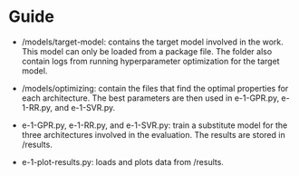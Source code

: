# Guide

- /models/target-model: contains the target model involved in the work. This model can only be loaded from a package file. The folder also contain logs from running hyperparameter optimization for the target model.

- /models/optimizing: contain the files that find the optimal properties for each architecture. The best parameters are then used in e-1-GPR.py, e-1-RR.py, and e-1-SVR.py.

- e-1-GPR.py, e-1-RR.py, and e-1-SVR.py: train a substitute model for the three architectures involved in the evaluation. The results are stored in /results.

- e-1-plot-results.py: loads and plots data from /results.
